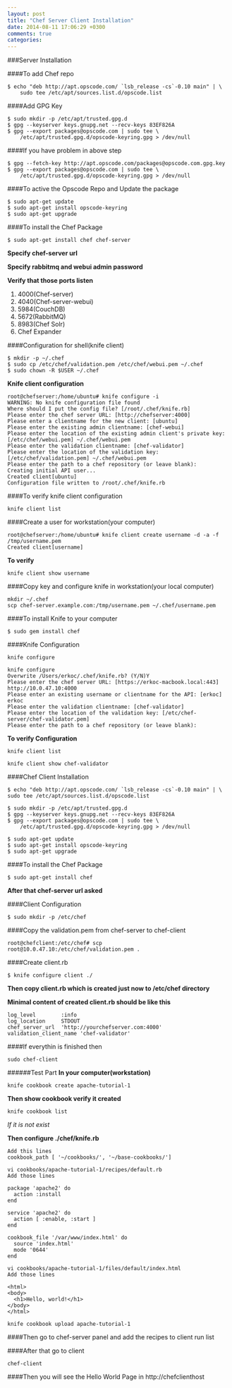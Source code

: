 ```yaml
---
layout: post
title: "Chef Server Client Installation"
date: 2014-08-11 17:06:29 +0300
comments: true
categories: 
---
```

###Server Installation

####To add Chef repo
```
$ echo "deb http://apt.opscode.com/ `lsb_release -cs`-0.10 main" | \
    sudo tee /etc/apt/sources.list.d/opscode.list
```
####Add GPG Key
```
$ sudo mkdir -p /etc/apt/trusted.gpg.d
$ gpg --keyserver keys.gnupg.net --recv-keys 83EF826A
$ gpg --export packages@opscode.com | sudo tee \
    /etc/apt/trusted.gpg.d/opscode-keyring.gpg > /dev/null
```

####If you have problem in above step
```
$ gpg --fetch-key http://apt.opscode.com/packages@opscode.com.gpg.key
$ gpg --export packages@opscode.com | sudo tee \
    /etc/apt/trusted.gpg.d/opscode-keyring.gpg > /dev/null
```

####To active the Opscode Repo and Update the package

```
$ sudo apt-get update
$ sudo apt-get install opscode-keyring
$ sudo apt-get upgrade
```
####To install the Chef Package
```
$ sudo apt-get install chef chef-server
```

**Specify chef-server url**

**Specify rabbitmq and webui admin password**

**Verify that those ports listen**

1. 4000(Chef-server)
2. 4040(Chef-server-webui)
3. 5984(CouchDB)
4. 5672(RabbitMQ)
5. 8983(Chef Solr)
6. Chef Expander

####Configuration for shell(knife client)

```
$ mkdir -p ~/.chef
$ sudo cp /etc/chef/validation.pem /etc/chef/webui.pem ~/.chef
$ sudo chown -R $USER ~/.chef
```

**Knife client configuration**

```
root@chefserver:/home/ubuntu# knife configure -i
WARNING: No knife configuration file found
Where should I put the config file? [/root/.chef/knife.rb]
Please enter the chef server URL: [http://chefserver:4000]
Please enter a clientname for the new client: [ubuntu]
Please enter the existing admin clientname: [chef-webui]
Please enter the location of the existing admin client's private key: [/etc/chef/webui.pem] ~/.chef/webui.pem
Please enter the validation clientname: [chef-validator]
Please enter the location of the validation key: [/etc/chef/validation.pem] ~/.chef/webui.pem
Please enter the path to a chef repository (or leave blank):
Creating initial API user...
Created client[ubuntu]
Configuration file written to /root/.chef/knife.rb
```

####To verify knife client configuration

```
knife client list
```

####Create a user for workstation(your computer)
```
root@chefserver:/home/ubuntu# knife client create username -d -a -f /tmp/username.pem
Created client[username]
```

**To verify**

```
knife client show username
```

####Copy key and configure knife in workstation(your local computer)

```
mkdir ~/.chef
scp chef-server.example.com:/tmp/username.pem ~/.chef/username.pem
```

####To install Knife to your computer
```
$ sudo gem install chef
```

####Knife Configuration
```
knife configure
```

```
knife configure
Overwrite /Users/erkoc/.chef/knife.rb? (Y/N)Y
Please enter the chef server URL: [https://erkoc-macbook.local:443] http://10.0.47.10:4000
Please enter an existing username or clientname for the API: [erkoc] erkoc
Please enter the validation clientname: [chef-validator]
Please enter the location of the validation key: [/etc/chef-server/chef-validator.pem]
Please enter the path to a chef repository (or leave blank):
```
**To verify Configuration**

```
knife client list
```

```
knife client show chef-validator
```

####Chef Client Installation
```
$ echo "deb http://apt.opscode.com/ `lsb_release -cs`-0.10 main" | \ sudo tee /etc/apt/sources.list.d/opscode.list
```
```
$ sudo mkdir -p /etc/apt/trusted.gpg.d
$ gpg --keyserver keys.gnupg.net --recv-keys 83EF826A
$ gpg --export packages@opscode.com | sudo tee \
    /etc/apt/trusted.gpg.d/opscode-keyring.gpg > /dev/null
```

```
$ sudo apt-get update
$ sudo apt-get install opscode-keyring
$ sudo apt-get upgrade
```
####To install the Chef Package
```
$ sudo apt-get install chef
```

**After that chef-server url asked**

####Client Configuration

```
$ sudo mkdir -p /etc/chef
```

####Copy the validation.pem from chef-server to chef-client
```
root@chefclient:/etc/chef# scp root@10.0.47.10:/etc/chef/validation.pem .
```

####Create client.rb

```
$ knife configure client ./
```

**Then copy client.rb which is created just now to /etc/chef directory**

**Minimal content of created client.rb should be like this**

```
log_level        :info
log_location     STDOUT
chef_server_url  'http://yourchefserver.com:4000'
validation_client_name 'chef-validator'
```

####If everythin is finished then 

```
sudo chef-client
```

######Test Part
**In your computer(workstation)**

```
knife cookbook create apache-tutorial-1
```
**Then show cookbook verify it created**

```
knife cookbook list
```

*If it is not exist*

**Then configure ./chef/knife.rb**

```
Add this lines
cookbook_path [ '~/cookbooks/', '~/base-cookbooks/']
```

```
vi cookbooks/apache-tutorial-1/recipes/default.rb
Add those lines 

package 'apache2' do
  action :install
end

service 'apache2' do
  action [ :enable, :start ]
end

cookbook_file '/var/www/index.html' do
  source 'index.html'
  mode '0644'
end

```

```
vi cookbooks/apache-tutorial-1/files/default/index.html
Add those lines 

<html>
<body>
  <h1>Hello, world!</h1>
</body>
</html>

```

```
knife cookbook upload apache-tutorial-1
```

####Then go to chef-server panel and add the recipes to client run list

####After that go to client 

```
chef-client
```

####Then you will see the Hello World Page in http://chefclienthost